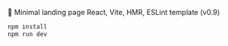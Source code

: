 🌲 Minimal landing page React, Vite, HMR, ESLint template (v0.9)

```bash
npm install
npm run dev
```
